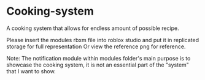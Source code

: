 # Cooking-system
A cooking system that allows for endless amount of possible recipe.

Please insert the modules rbxm file into roblox studio and put it in replicated storage for full representation
Or view the reference png for reference.

Note: The notification module within modules folder's main purpose is to showcase the cooking system, it is not an essential part of the "system" that I want to show.
